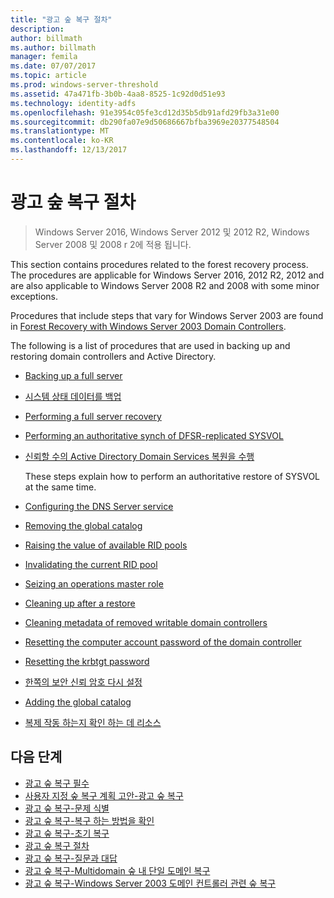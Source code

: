 ```yaml
---
title: "광고 숲 복구 절차"
description: 
author: billmath
ms.author: billmath
manager: femila
ms.date: 07/07/2017
ms.topic: article
ms.prod: windows-server-threshold
ms.assetid: 47a471fb-3b0b-4aa8-8525-1c92d0d51e93
ms.technology: identity-adfs
ms.openlocfilehash: 91e3954c05fe3cd12d35b5db91afd29fb3a31e00
ms.sourcegitcommit: db290fa07e9d50686667bfba3969e20377548504
ms.translationtype: MT
ms.contentlocale: ko-KR
ms.lasthandoff: 12/13/2017
---
```

# <a name="ad-forest-recovery---procedures"></a>광고 숲 복구 절차


>Windows Server 2016, Windows Server 2012 및 2012 R2, Windows Server 2008 및 2008 r 2에 적용 됩니다.

This section contains procedures related to the forest recovery process. The procedures are applicable for Windows Server 2016, 2012 R2, 2012 and are also applicable to Windows Server 2008 R2 and 2008 with some minor exceptions. 

Procedures that include steps that vary for Windows Server 2003 are found in [Forest Recovery with Windows Server 2003 Domain Controllers](AD-Forest-Recovery-Windows-Server-2003.md).  

The following is a list of procedures that are used in backing up and restoring domain controllers and Active Directory.
  
-   [Backing up a full server](AD-Forest-Recovery-Backing-up-a-Full-Server.md)  
-   [시스템 상태 데이터를 백업](AD-Forest-Recovery-Backing-up-System-State.md)  
-   [Performing a full server recovery](AD-Forest-Recovery-Perform-a-Full-Recovery.md)  
-   [Performing an authoritative synch of DFSR-replicated SYSVOL](AD-Forest-Recovery-Authoritative-Recovery-SYSVOL.md)
-   [신뢰할 수의 Active Directory Domain Services 복원을 수행](AD-Forest-Recovery-Nonauthoritative-Restore.md)  
  
     These steps explain how to perform an authoritative restore of SYSVOL at the same time.  
-   [Configuring the DNS Server service](AD-Forest-Recovery-Configure-DNS.md)  
-   [Removing the global catalog](AD-Forest-Recovery-Remove-GC.md)  
-   [Raising the value of available RID pools](AD-Forest-Recovery-Raise-RID-Pool.md)  
-   [Invalidating the current RID pool](AD-Forest-Recovery-Invaildate-RID-Pool.md)  
-   [Seizing an operations master role](AD-Forest-Recovery-Seizing-Operations-Master-Role.md)  
-   [Cleaning up after a restore](AD-Forest-Recovery-Cleanup.md)
-   [Cleaning metadata of removed writable domain controllers](AD-Forest-Recovery-Cleaning-Metadata.md)  
-   [Resetting the computer account password of the domain controller](AD-Forest-Recovery-Reset-Computer-Account-DC.md)  
-   [Resetting the krbtgt password](AD-Forest-Recovery-Resetting-the-krbtgt-password.md)  
-   [한쪽의 보안 신뢰 암호 다시 설정](AD-Forest-Recovery-Reset-Trust.md)  
-   [Adding the global catalog](AD-Forest-Recovery-Add-GC.md)  
-   [복제 작동 하는지 확인 하는 데 리소스](AD-Forest-Recovery-Verify-Replication.md)  
  
  
## <a name="next-steps"></a>다음 단계
-   [광고 숲 복구 필수](AD-Forest-Recovery-Prerequisties.md)  
-   [사용자 지정 숲 복구 계획 고안-광고 숲 복구](AD-Forest-Recovery-Devising-a-Plan.md)  
- [광고 숲 복구-문제 식별](AD-Forest-Recovery-Identify-the-Problem.md)
-   [광고 숲 복구-복구 하는 방법을 확인](AD-Forest-Recovery-Determine-how-to-Recover.md)
-   [광고 숲 복구-초기 복구](AD-Forest-Recovery-Perform-initial-recovery.md)  
-   [광고 숲 복구 절차](AD-Forest-Recovery-Procedures.md)  
-   [광고 숲 복구-질문과 대답](AD-Forest-Recovery-FAQ.md)  
-   [광고 숲 복구-Multidomain 숲 내 단일 도메인 복구](AD-Forest-Recovery-Single-Domain-in-Multidomain-Recovery.md)  
-   [광고 숲 복구-Windows Server 2003 도메인 컨트롤러 관련 숲 복구](AD-Forest-Recovery-Windows-Server-2003.md) 
